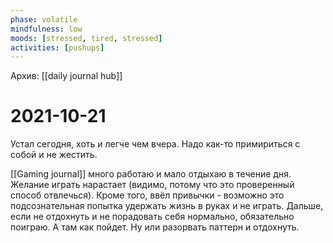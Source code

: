 ```yaml
---
phase: volatile
mindfulness: low
moods: [stressed, tired, stressed]
activities: [pushups]
---
```

Архив: [[daily journal hub]]
# 2021-10-21

Устал сегодня, хоть и легче чем вчера.
Надо как-то примириться с собой и не жестить.

[[Gaming journal]]
много работаю и мало отдыхаю в течение дня. 
Желание играть нарастает (видимо, потому что это проверенный способ отвлечься). Кроме того, ввёл привычки - возможно это подсознательная попытка удержать жизнь в руках и не играть. Дальше, если не отдохнуть и не порадовать себя нормально, обязательно поиграю. А там как пойдет. Ну или разорвать паттерн и отдохнуть.
